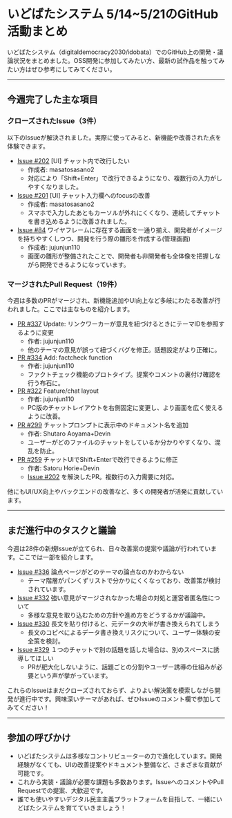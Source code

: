 # いどばたシステム 5/14~5/21のGitHub活動まとめ

いどばたシステム（digitaldemocracy2030/idobata）でのGitHub上の開発・議論状況をまとめました。OSS開発に参加してみたい方、最新の試作品を触ってみたい方はぜひ参考にしてみてください。

---

## 今週完了した主な項目

### クローズされたIssue（3件）
以下のIssueが解決されました。実際に使ってみると、新機能や改善された点を体験できます。

- [Issue #202](https://github.com/digitaldemocracy2030/idobata/issues/202) [UI] チャット内で改行したい  
  - 作成者: masatosasano2  
  - 対応により「Shift+Enter」で改行できるようになり、複数行の入力がしやすくなりました。
- [Issue #201](https://github.com/digitaldemocracy2030/idobata/issues/201) [UI] チャット入力欄へのfocusの改善  
  - 作成者: masatosasano2  
  - スマホで入力したあともカーソルが外れにくくなり、連続してチャットを書き込めるように改善されました。
- [Issue #84](https://github.com/digitaldemocracy2030/idobata/issues/84) ワイヤフレームに存在する画面を一通り揃え、開発者がイメージを持ちやすくしつつ、開発を行う際の雛形を作成する(管理画面)  
  - 作成者: jujunjun110  
  - 画面の雛形が整備されたことで、開発者も非開発者も全体像を把握しながら開発できるようになっています。

### マージされたPull Request（19件）

今週は多数のPRがマージされ、新機能追加やUI向上など多岐にわたる改善が行われました。ここでは主なものを紹介します。

- [PR #337](https://github.com/digitaldemocracy2030/idobata/pull/337) Update: リンクワーカーが意見を紐づけるときにテーマIDを参照するように変更  
  - 作者: jujunjun110  
  - 他のテーマの意見が誤って紐づくバグを修正。話題設定がより正確に。
- [PR #334](https://github.com/digitaldemocracy2030/idobata/pull/334) Add: factcheck function  
  - 作者: jujunjun110  
  - ファクトチェック機能のプロトタイプ。提案やコメントの裏付け確認を行う布石に。
- [PR #322](https://github.com/digitaldemocracy2030/idobata/pull/322) Feature/chat layout  
  - 作者: jujunjun110  
  - PC版のチャットレイアウトを右側固定に変更し、より画面を広く使えるように改善。
- [PR #299](https://github.com/digitaldemocracy2030/idobata/pull/299) チャットプロンプトに表示中のドキュメント名を追加  
  - 作者: Shutaro Aoyama+Devin  
  - ユーザーがどのファイルのチャットをしているか分かりやすくなり、混乱を防止。
- [PR #259](https://github.com/digitaldemocracy2030/idobata/pull/259) チャットUIでShift+Enterで改行できるように修正  
  - 作者: Satoru Horie+Devin  
  - [Issue #202](https://github.com/digitaldemocracy2030/idobata/issues/202) を解決したPR。複数行の入力需要に対応。

他にもUI/UX向上やバックエンドの改善など、多くの開発者が活発に貢献しています。

---

## まだ進行中のタスクと議論

今週は28件の新規Issueが立てられ、日々改善案の提案や議論が行われています。ここでは一部を紹介します。

- [Issue #336](https://github.com/digitaldemocracy2030/idobata/issues/336) 論点ページがどのテーマの論点なのかわからない  
  - テーマ階層がパンくずリストで分かりにくくなっており、改善策が検討されています。  
- [Issue #332](https://github.com/digitaldemocracy2030/idobata/issues/332) 強い意見がマージされなかった場合の対処と運営者匿名性について  
  - 多様な意見を取り込むための方針や進め方をどうするかが議論中。
- [Issue #330](https://github.com/digitaldemocracy2030/idobata/issues/330) 長文を貼り付けると、元データの大半が書き換えられてしまう  
  - 長文のコピペによるデータ書き換えリスクについて、ユーザー体験の安全策を検討。
- [Issue #329](https://github.com/digitaldemocracy2030/idobata/issues/329) １つのチャットで別の話題を話した場合は、別のスペースに誘導してほしい  
  - PRが肥大化しないように、話題ごとの分割やユーザー誘導の仕組みが必要という声が挙がっています。

これらのIssueはまだクローズされておらず、よりよい解決策を模索しながら開発が進行中です。興味深いテーマがあれば、ぜひIssueのコメント欄で参加してみてください！

---

## 参加の呼びかけ

- いどばたシステムは多様なコントリビューターの力で進化しています。開発経験がなくても、UIの改善提案やドキュメント整備など、さまざまな貢献が可能です。  
- これから実装・議論が必要な課題も多数あります。IssueへのコメントやPull Requestでの提案、大歓迎です。  
- 誰でも使いやすいデジタル民主主義プラットフォームを目指して、一緒にいどばたシステムを育てていきましょう！  